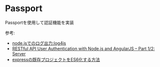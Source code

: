 # Passport

Passportを使用して認証機能を実装

参考:
- [node.jsでのログ出力:log4js](http://hayachi617.blogspot.jp/2015/10/nodejslog4js.html)
- [RESTful API User Authentication with Node.js and AngularJS – Part 1/2: Server](https://devdactic.com/restful-api-user-authentication-1/)
- [expressの既存プロジェクトをES6化する方法](http://qiita.com/biga816/items/8c93bc23672890de8856)
